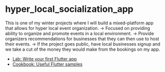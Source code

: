 # hyper_local_socialization_app



This is one of my winter projects where I will build a mixed-platform app that allows for hyper local event organization. 
-> Focused on providing ability to organize and promote events in a local environment. 
-> Provide organizers recommendations for businesses that they can then use to host their events. 
-> If the project goes public, have local businesses signup and we take a cut of the money they would make from the bookings on my app.







- [Lab: Write your first Flutter app](https://docs.flutter.dev/get-started/codelab)
- [Cookbook: Useful Flutter samples](https://docs.flutter.dev/cookbook)